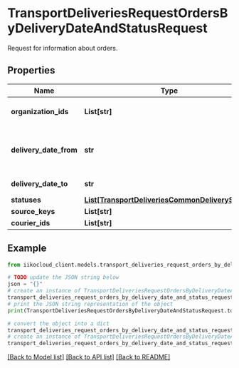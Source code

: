 # TransportDeliveriesRequestOrdersByDeliveryDateAndStatusRequest

Request for information about orders.

## Properties

Name | Type | Description | Notes
------------ | ------------- | ------------- | -------------
**organization_ids** | **List[str]** | Organization ID for which an order search will be performed.                Can be obtained by &#x60;/api/1/organizations&#x60; operation. | 
**delivery_date_from** | **str** | Order delivery date (Local for delivery terminal). Lower limit.                The guaranteed order availability period is the last 7 days. To access earlier orders, use the &#x60;/api/1/deliveries/history/by_delivery_date_and_phone&#x60; method. | 
**delivery_date_to** | **str** | Order delivery date (Local for delivery terminal). Upper limit. | [optional] 
**statuses** | [**List[TransportDeliveriesCommonDeliveryStatus]**](TransportDeliveriesCommonDeliveryStatus.md) | Allowed order statuses. | [optional] 
**source_keys** | **List[str]** | Source keys. | [optional] 
**courier_ids** | **List[str]** | List of driver IDs. | [optional] 

## Example

```python
from iikocloud_client.models.transport_deliveries_request_orders_by_delivery_date_and_status_request import TransportDeliveriesRequestOrdersByDeliveryDateAndStatusRequest

# TODO update the JSON string below
json = "{}"
# create an instance of TransportDeliveriesRequestOrdersByDeliveryDateAndStatusRequest from a JSON string
transport_deliveries_request_orders_by_delivery_date_and_status_request_instance = TransportDeliveriesRequestOrdersByDeliveryDateAndStatusRequest.from_json(json)
# print the JSON string representation of the object
print(TransportDeliveriesRequestOrdersByDeliveryDateAndStatusRequest.to_json())

# convert the object into a dict
transport_deliveries_request_orders_by_delivery_date_and_status_request_dict = transport_deliveries_request_orders_by_delivery_date_and_status_request_instance.to_dict()
# create an instance of TransportDeliveriesRequestOrdersByDeliveryDateAndStatusRequest from a dict
transport_deliveries_request_orders_by_delivery_date_and_status_request_from_dict = TransportDeliveriesRequestOrdersByDeliveryDateAndStatusRequest.from_dict(transport_deliveries_request_orders_by_delivery_date_and_status_request_dict)
```
[[Back to Model list]](../README.md#documentation-for-models) [[Back to API list]](../README.md#documentation-for-api-endpoints) [[Back to README]](../README.md)


